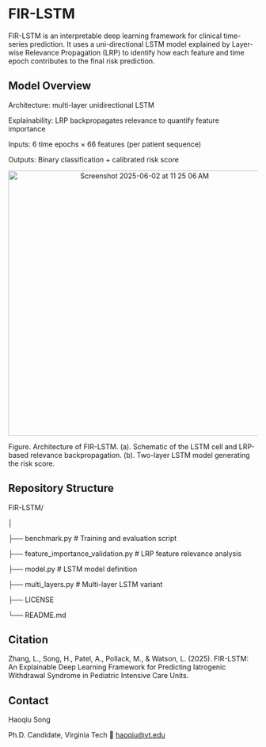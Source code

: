 # FIR-LSTM
FIR-LSTM is an interpretable deep learning framework for clinical time-series prediction.
It uses a uni-directional LSTM model explained by Layer-wise Relevance Propagation (LRP) to identify how each feature and time epoch contributes to the final risk prediction.

## Model Overview

Architecture: multi-layer unidirectional LSTM

Explainability: LRP backpropagates relevance to quantify feature importance

Inputs: 6 time epochs × 66 features (per patient sequence)

Outputs: Binary classification + calibrated risk score

<div align="center">
	<img width="535" alt="Screenshot 2025-06-02 at 11 25 06 AM" loc="center" src="https://github.com/user-attachments/assets/ea57ef88-c95d-440b-886e-55c680f2b8de" />
</div>

Figure. Architecture of FIR-LSTM. (a). Schematic of the LSTM cell and LRP-based relevance backpropagation.
(b). Two-layer LSTM model generating the risk score.

## Repository Structure

FIR-LSTM/

│

├── benchmark.py                   # Training and evaluation script

├── feature_importance_validation.py   # LRP feature relevance analysis

├── model.py                        # LSTM model definition

├── multi_layers.py                 # Multi-layer LSTM variant

├── LICENSE

└── README.md

## Citation

Zhang, L., Song, H., Patel, A., Pollack, M., & Watson, L. (2025). FIR-LSTM: An Explainable Deep Learning Framework for Predicting Iatrogenic Withdrawal Syndrome in Pediatric Intensive Care Units.

## Contact

Haoqiu Song

Ph.D. Candidate, Virginia Tech
📧 haoqiu@vt.edu
